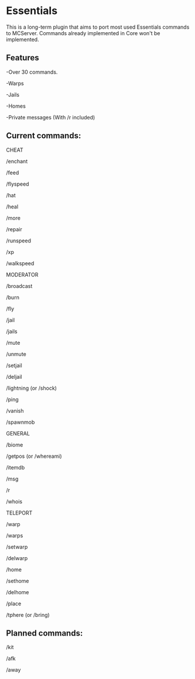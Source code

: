 Essentials
===========

This is a long-term plugin that aims to port most used Essentials commands to MCServer. Commands already implemented in Core won't be implemented.

Features
---
-Over 30 commands.

-Warps

-Jails

-Homes

-Private messages (With /r included)

Current commands:
---
CHEAT

/enchant

/feed

/flyspeed

/hat

/heal

/more

/repair

/runspeed

/xp

/walkspeed

MODERATOR

/broadcast

/burn

/fly

/jail

/jails

/mute

/unmute

/setjail

/deljail

/lightning (or /shock)

/ping

/vanish

/spawnmob

GENERAL

/biome

/getpos (or /whereami)

/itemdb

/msg

/r

/whois

TELEPORT

/warp

/warps

/setwarp

/delwarp

/home

/sethome

/delhome

/place

/tphere (or /bring)

Planned commands:
---

/kit

/afk

/away
